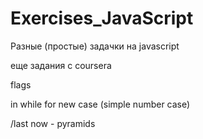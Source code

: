 # Exercises_JavaScript

Разные (простые) задачки на javascript 

еще задания с coursera

flags

in while for new case (simple number case)

/last now - pyramids

